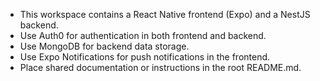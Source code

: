 <!-- Use this file to provide workspace-specific custom instructions to Copilot. For more details, visit https://code.visualstudio.com/docs/copilot/copilot-customization#_use-a-githubcopilotinstructionsmd-file -->

- This workspace contains a React Native frontend (Expo) and a NestJS backend.
- Use Auth0 for authentication in both frontend and backend.
- Use MongoDB for backend data storage.
- Use Expo Notifications for push notifications in the frontend.
- Place shared documentation or instructions in the root README.md.
